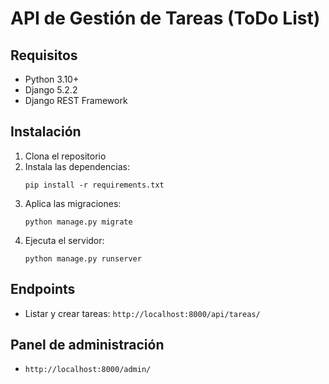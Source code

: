 # API de Gestión de Tareas (ToDo List)

## Requisitos
- Python 3.10+
- Django 5.2.2
- Django REST Framework

## Instalación
1. Clona el repositorio
2. Instala las dependencias:
   ```
   pip install -r requirements.txt
   ```
3. Aplica las migraciones:
   ```
   python manage.py migrate
   ```
4. Ejecuta el servidor:
   ```
   python manage.py runserver
   ```

## Endpoints
- Listar y crear tareas: `http://localhost:8000/api/tareas/`

## Panel de administración
- `http://localhost:8000/admin/` 